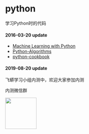 python
======
学习Python时的代码





#### 2016-03-20 update 

- [Machine Learning with Python](https://github.com/xxg1413/MachineLearning)  
- [Python-Algorithms](https://github.com/xxg1413/Python-Algorithms)
- [python-cookbook](https://github.com/xxg1413/python-cookbook)


#### 2019-08-20 update

飞蟒学习小组内测中，欢迎大家参加内测

内测微信群

<img src="qrcode" width="100" height="100">

